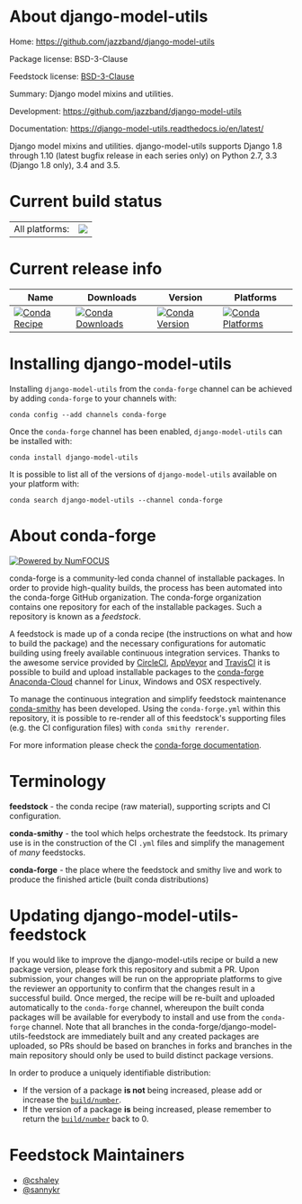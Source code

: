 About django-model-utils
========================

Home: https://github.com/jazzband/django-model-utils

Package license: BSD-3-Clause

Feedstock license: [BSD-3-Clause](https://github.com/conda-forge/django-model-utils-feedstock/blob/master/LICENSE.txt)

Summary: Django model mixins and utilities.

Development: https://github.com/jazzband/django-model-utils

Documentation: https://django-model-utils.readthedocs.io/en/latest/

Django model mixins and utilities. django-model-utils supports Django 1.8 through 1.10 (latest bugfix release in each series only) on Python 2.7, 3.3 (Django 1.8 only), 3.4 and 3.5.

Current build status
====================


<table><tr><td>All platforms:</td>
    <td>
      <a href="https://dev.azure.com/conda-forge/feedstock-builds/_build/latest?definitionId=3835&branchName=master">
        <img src="https://dev.azure.com/conda-forge/feedstock-builds/_apis/build/status/django-model-utils-feedstock?branchName=master">
      </a>
    </td>
  </tr>
</table>

Current release info
====================

| Name | Downloads | Version | Platforms |
| --- | --- | --- | --- |
| [![Conda Recipe](https://img.shields.io/badge/recipe-django--model--utils-green.svg)](https://anaconda.org/conda-forge/django-model-utils) | [![Conda Downloads](https://img.shields.io/conda/dn/conda-forge/django-model-utils.svg)](https://anaconda.org/conda-forge/django-model-utils) | [![Conda Version](https://img.shields.io/conda/vn/conda-forge/django-model-utils.svg)](https://anaconda.org/conda-forge/django-model-utils) | [![Conda Platforms](https://img.shields.io/conda/pn/conda-forge/django-model-utils.svg)](https://anaconda.org/conda-forge/django-model-utils) |

Installing django-model-utils
=============================

Installing `django-model-utils` from the `conda-forge` channel can be achieved by adding `conda-forge` to your channels with:

```
conda config --add channels conda-forge
```

Once the `conda-forge` channel has been enabled, `django-model-utils` can be installed with:

```
conda install django-model-utils
```

It is possible to list all of the versions of `django-model-utils` available on your platform with:

```
conda search django-model-utils --channel conda-forge
```


About conda-forge
=================

[![Powered by NumFOCUS](https://img.shields.io/badge/powered%20by-NumFOCUS-orange.svg?style=flat&colorA=E1523D&colorB=007D8A)](http://numfocus.org)

conda-forge is a community-led conda channel of installable packages.
In order to provide high-quality builds, the process has been automated into the
conda-forge GitHub organization. The conda-forge organization contains one repository
for each of the installable packages. Such a repository is known as a *feedstock*.

A feedstock is made up of a conda recipe (the instructions on what and how to build
the package) and the necessary configurations for automatic building using freely
available continuous integration services. Thanks to the awesome service provided by
[CircleCI](https://circleci.com/), [AppVeyor](https://www.appveyor.com/)
and [TravisCI](https://travis-ci.com/) it is possible to build and upload installable
packages to the [conda-forge](https://anaconda.org/conda-forge)
[Anaconda-Cloud](https://anaconda.org/) channel for Linux, Windows and OSX respectively.

To manage the continuous integration and simplify feedstock maintenance
[conda-smithy](https://github.com/conda-forge/conda-smithy) has been developed.
Using the ``conda-forge.yml`` within this repository, it is possible to re-render all of
this feedstock's supporting files (e.g. the CI configuration files) with ``conda smithy rerender``.

For more information please check the [conda-forge documentation](https://conda-forge.org/docs/).

Terminology
===========

**feedstock** - the conda recipe (raw material), supporting scripts and CI configuration.

**conda-smithy** - the tool which helps orchestrate the feedstock.
                   Its primary use is in the construction of the CI ``.yml`` files
                   and simplify the management of *many* feedstocks.

**conda-forge** - the place where the feedstock and smithy live and work to
                  produce the finished article (built conda distributions)


Updating django-model-utils-feedstock
=====================================

If you would like to improve the django-model-utils recipe or build a new
package version, please fork this repository and submit a PR. Upon submission,
your changes will be run on the appropriate platforms to give the reviewer an
opportunity to confirm that the changes result in a successful build. Once
merged, the recipe will be re-built and uploaded automatically to the
`conda-forge` channel, whereupon the built conda packages will be available for
everybody to install and use from the `conda-forge` channel.
Note that all branches in the conda-forge/django-model-utils-feedstock are
immediately built and any created packages are uploaded, so PRs should be based
on branches in forks and branches in the main repository should only be used to
build distinct package versions.

In order to produce a uniquely identifiable distribution:
 * If the version of a package **is not** being increased, please add or increase
   the [``build/number``](https://conda.io/docs/user-guide/tasks/build-packages/define-metadata.html#build-number-and-string).
 * If the version of a package **is** being increased, please remember to return
   the [``build/number``](https://conda.io/docs/user-guide/tasks/build-packages/define-metadata.html#build-number-and-string)
   back to 0.

Feedstock Maintainers
=====================

* [@cshaley](https://github.com/cshaley/)
* [@sannykr](https://github.com/sannykr/)

